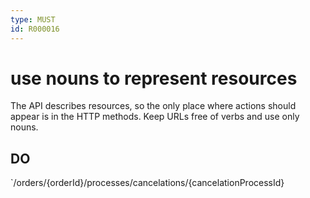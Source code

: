 ```yaml
---
type: MUST
id: R000016
---
```


# use nouns to represent resources

The API describes resources, so the only place where actions should appear is in the HTTP methods.
Keep URLs free of verbs and use only nouns.

## DO

`/orders/{orderId}/processes/cancelations/{cancelationProcessId}
